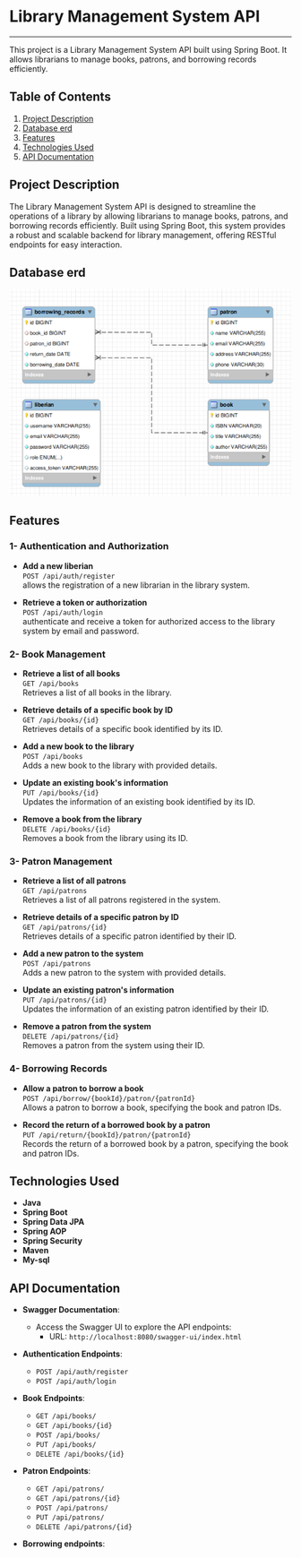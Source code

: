 # Library Management System API
<hr>
This project is a Library Management System API built using Spring Boot. It allows librarians to manage books, patrons, and borrowing records efficiently.

## Table of Contents

1. [Project Description](#project-description)
2. [Database erd](#project-description)
3. [Features](#features)
4. [Technologies Used](#technologies-used)
5. [API Documentation](#api-documentation)

## Project Description

The Library Management System API is designed to streamline the operations of a library by allowing librarians to manage books, patrons, and borrowing records efficiently. Built using Spring Boot, this system provides a robust and scalable backend for library management, offering RESTful endpoints for easy interaction.

## Database erd
![image](Database/erd.png)

## Features

### 1- Authentication and Authorization
- **Add a new liberian**  
  `POST /api/auth/register`  
   allows the registration of a new librarian in the library system.

- **Retrieve a token or authorization**  
  `POST /api/auth/login`  
  authenticate and receive a token for authorized access to the library system by email and password.

### 2- Book Management

- **Retrieve a list of all books**  
  `GET /api/books`  
  Retrieves a list of all books in the library.

- **Retrieve details of a specific book by ID**  
  `GET /api/books/{id}`  
  Retrieves details of a specific book identified by its ID.

- **Add a new book to the library**  
  `POST /api/books`  
  Adds a new book to the library with provided details.

- **Update an existing book's information**  
  `PUT /api/books/{id}`  
  Updates the information of an existing book identified by its ID.

- **Remove a book from the library**  
  `DELETE /api/books/{id}`  
  Removes a book from the library using its ID.

### 3- Patron Management
- **Retrieve a list of all patrons**  
  `GET /api/patrons`  
  Retrieves a list of all patrons registered in the system.

- **Retrieve details of a specific patron by ID**  
  `GET /api/patrons/{id}`  
  Retrieves details of a specific patron identified by their ID.

- **Add a new patron to the system**  
  `POST /api/patrons`  
  Adds a new patron to the system with provided details.

- **Update an existing patron's information**  
  `PUT /api/patrons/{id}`  
  Updates the information of an existing patron identified by their ID.

- **Remove a patron from the system**  
  `DELETE /api/patrons/{id}`  
  Removes a patron from the system using their ID.


### 4- Borrowing Records
- **Allow a patron to borrow a book**  
  `POST /api/borrow/{bookId}/patron/{patronId}`  
  Allows a patron to borrow a book, specifying the book and patron IDs.

- **Record the return of a borrowed book by a patron**  
  `PUT /api/return/{bookId}/patron/{patronId}`  
  Records the return of a borrowed book by a patron, specifying the book and patron IDs.

## Technologies Used

- **Java**  
- **Spring Boot**  
- **Spring Data JPA**  
- **Spring AOP**  
- **Spring Security**  
- **Maven**  
- **My-sql**  

## API Documentation


- **Swagger Documentation**:
  - Access the Swagger UI to explore the API endpoints:
    - URL: `http://localhost:8080/swagger-ui/index.html`

- **Authentication Endpoints**:
  - `POST /api/auth/register`
  - `POST /api/auth/login`

- **Book Endpoints**:
  - `GET /api/books/`
  - `GET /api/books/{id}`
  - `POST /api/books/`
  - `PUT /api/books/`
  - `DELETE /api/books/{id}`
  
- **Patron Endpoints**:
  - `GET /api/patrons/`
  - `GET /api/patrons/{id}`
  - `POST /api/patrons/`
  - `PUT /api/patrons/`
  - `DELETE /api/patrons/{id}`

- **Borrowing endpoints**:

  

  



